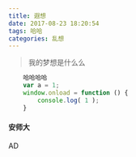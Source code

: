 ```yaml
---
title: 遐想
date: 2017-08-23 18:20:54
tags: 哈哈
categories: 乱想
---
```


> 我的梦想是什么么

``` javascript
    哈哈哈哈
    var a = 1;
    window.onload = function () {
        console.log( 1 );
    }
```
#### 安师大
AD

